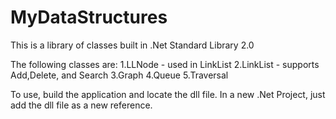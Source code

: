 # MyDataStructures

This is a library of classes built in .Net Standard Library 2.0

The following classes are:
  1.LLNode - used in LinkList
  2.LinkList - supports Add,Delete, and Search
  3.Graph
  4.Queue
  5.Traversal
  
 To use, build the application and locate the dll file. 
 In a new .Net Project, just add the dll file as a new reference. 
  
  

